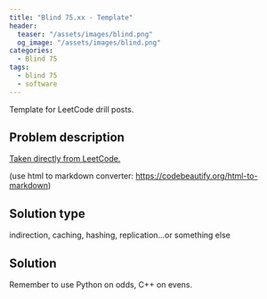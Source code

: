 ```yaml
---
title: "Blind 75.xx - Template"
header:
  teaser: "/assets/images/blind.png"
  og_image: "/assets/images/blind.png"
categories: 
  - Blind 75
tags:
  - blind 75
  - software
---
```


Template for LeetCode drill posts.

## Problem description

[Taken directly from LeetCode.](replace_with_link)

(use html to markdown converter: https://codebeautify.org/html-to-markdown)

## Solution type

indirection, caching, hashing, replication...or something else

## Solution

Remember to use Python on odds, C++ on evens.